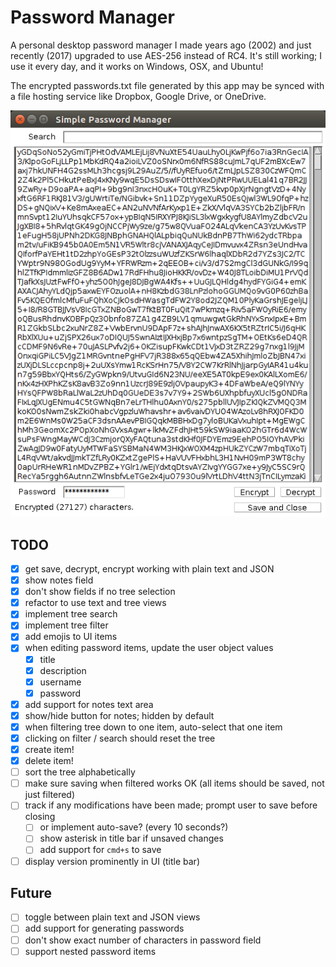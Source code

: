 # Password Manager

A personal desktop password manager I made years ago (2002) and just recently
(2017) upgraded to use AES-256 instead of RC4. It's still working; I use it
every day, and it works on Windows, OSX, and Ubuntu!

The encrypted passwords.txt file generated by this app may be synced with
a file hosting service like Dropbox, Google Drive, or OneDrive.

![](screenshot.png)

## TODO

- [x] get save, decrypt, encrypt working with plain text and JSON
- [x] show notes field
- [x] don't show fields if no tree selection
- [x] refactor to use text and tree views
- [x] implement tree search
- [x] implement tree filter
- [x] add emojis to UI items
- [x] when editing password items, update the user object values
  - [x] title
  - [x] description
  - [x] username
  - [x] password
- [x] add support for notes text area
- [x] show/hide button for notes; hidden by default
- [x] when filtering tree down to one item, auto-select that one item
- [x] clicking on filter / search should reset the tree
- [x] create item!
- [x] delete item!
- [ ] sort the tree alphabetically
- [ ] make sure saving when filtered works OK (all items should be saved, not just filtered)
- [ ] track if any modifications have been made; prompt user to save before closing
  - [ ] or implement auto-save? (every 10 seconds?)
  - [ ] show asterisk in title bar if unsaved changes
  - [ ] add support for `cmd+s` to save
- [ ] display version prominently in UI (title bar)

## Future

- [ ] toggle between plain text and JSON views
- [ ] add support for generating passwords
- [ ] don't show exact number of characters in password field
- [ ] support nested password items
